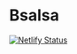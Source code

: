 # Bsalsa
[![Netlify Status](https://api.netlify.com/api/v1/badges/0487fba0-d211-4956-b87b-5fdec88854be/deploy-status)](https://app.netlify.com/projects/bsalsafashion/deploys)